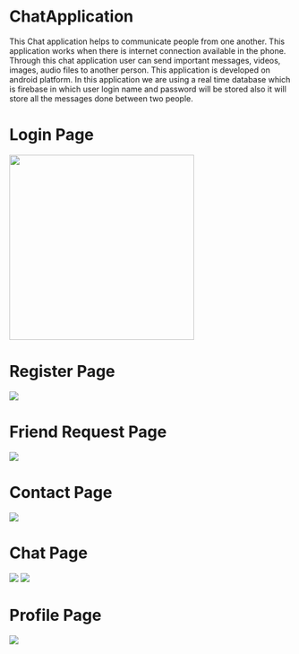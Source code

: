 # ChatApplication
This Chat application helps to communicate people from one another. This application works when there is internet connection available in the phone. Through this chat application user can send important messages, videos, images, audio files to another person. This application is developed on android platform.
In this application we are using a real time database which is firebase in which user login name and password will be stored also it will store all the messages done between two people.

# Login Page
<img src="Screenshort(1).jpg" width="auto" height="330px">

# Register Page
<img src="Screenshot(2).jpg" width="auto">

# Friend Request Page
<img src="Screenshot(3).png" width="auto">

# Contact Page
<img src="Screenshot(4).png" width="auto">

# Chat Page
<img src="Screenshot(5).png" width="auto">

<img src="Screenshot(7).png" width="auto">

# Profile Page
<img src="Screenshot(8).png" width="auto">
